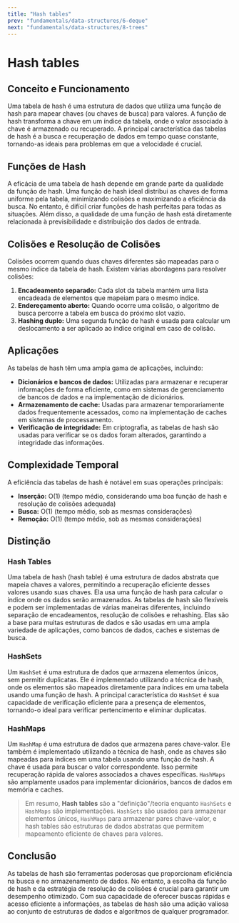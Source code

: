 ```yaml
---
title: "Hash tables"
prev: "fundamentals/data-structures/6-deque"
next: "fundamentals/data-structures/8-trees"
---
```


# Hash tables

## Conceito e Funcionamento

Uma tabela de hash é uma estrutura de dados que utiliza uma função de hash para mapear chaves (ou chaves de busca) para valores. A função de hash transforma a chave em um índice da tabela, onde o valor associado à chave é armazenado ou recuperado. A principal característica das tabelas de hash é a busca e recuperação de dados em tempo quase constante, tornando-as ideais para problemas em que a velocidade é crucial.

## Funções de Hash

A eficácia de uma tabela de hash depende em grande parte da qualidade da função de hash. Uma função de hash ideal distribui as chaves de forma uniforme pela tabela, minimizando colisões e maximizando a eficiência da busca. No entanto, é difícil criar funções de hash perfeitas para todas as situações. Além disso, a qualidade de uma função de hash está diretamente relacionada à previsibilidade e distribuição dos dados de entrada.

## Colisões e Resolução de Colisões

Colisões ocorrem quando duas chaves diferentes são mapeadas para o mesmo índice da tabela de hash. Existem várias abordagens para resolver colisões:

1. **Encadeamento separado:** Cada slot da tabela mantém uma lista encadeada de elementos que mapeiam para o mesmo índice.
2. **Endereçamento aberto:** Quando ocorre uma colisão, o algoritmo de busca percorre a tabela em busca do próximo slot vazio.
3. **Hashing duplo:** Uma segunda função de hash é usada para calcular um deslocamento a ser aplicado ao índice original em caso de colisão.

## Aplicações

As tabelas de hash têm uma ampla gama de aplicações, incluindo:

- **Dicionários e bancos de dados:** Utilizadas para armazenar e recuperar informações de forma eficiente, como em sistemas de gerenciamento de bancos de dados e na implementação de dicionários.
- **Armazenamento de cache:** Usadas para armazenar temporariamente dados frequentemente acessados, como na implementação de caches em sistemas de processamento.
- **Verificação de integridade:** Em criptografia, as tabelas de hash são usadas para verificar se os dados foram alterados, garantindo a integridade das informações.

## Complexidade Temporal

A eficiência das tabelas de hash é notável em suas operações principais:

- **Inserção:** O(1) (tempo médio, considerando uma boa função de hash e resolução de colisões adequada)
- **Busca:** O(1) (tempo médio, sob as mesmas considerações)
- **Remoção:** O(1) (tempo médio, sob as mesmas considerações)

## Distinção

### Hash Tables

Uma tabela de hash (hash table) é uma estrutura de dados abstrata que mapeia chaves a valores, permitindo a recuperação eficiente desses valores usando suas chaves. Ela usa uma função de hash para calcular o índice onde os dados serão armazenados. As tabelas de hash são flexíveis e podem ser implementadas de várias maneiras diferentes, incluindo separação de encadeamentos, resolução de colisões e rehashing. Elas são a base para muitas estruturas de dados e são usadas em uma ampla variedade de aplicações, como bancos de dados, caches e sistemas de busca.

### HashSets

Um `HashSet` é uma estrutura de dados que armazena elementos únicos, sem permitir duplicatas. Ele é implementado utilizando a técnica de hash, onde os elementos são mapeados diretamente para índices em uma tabela usando uma função de hash. A principal característica do `HashSet` é sua capacidade de verificação eficiente para a presença de elementos, tornando-o ideal para verificar pertencimento e eliminar duplicatas.

### HashMaps

Um `HashMap` é uma estrutura de dados que armazena pares chave-valor. Ele também é implementado utilizando a técnica de hash, onde as chaves são mapeadas para índices em uma tabela usando uma função de hash. A chave é usada para buscar o valor correspondente. Isso permite recuperação rápida de valores associados a chaves específicas. `HashMaps` são amplamente usados para implementar dicionários, bancos de dados em memória e caches.

> Em resumo, **Hash tables** são a "definição"/teoria enquanto `HashSets` e `HashMaps` são implementações. `HashSets` são usados para armazenar elementos únicos, `HashMaps` para armazenar pares chave-valor, e hash tables são estruturas de dados abstratas que permitem mapeamento eficiente de chaves para valores.

## Conclusão

As tabelas de hash são ferramentas poderosas que proporcionam eficiência na busca e no armazenamento de dados. No entanto, a escolha da função de hash e da estratégia de resolução de colisões é crucial para garantir um desempenho otimizado. Com sua capacidade de oferecer buscas rápidas e acesso eficiente a informações, as tabelas de hash são uma adição valiosa ao conjunto de estruturas de dados e algoritmos de qualquer programador.

